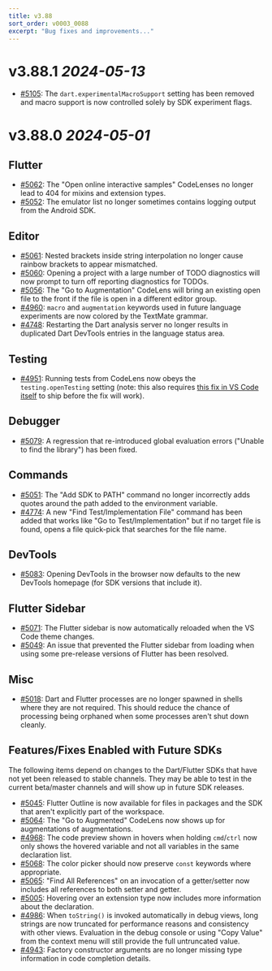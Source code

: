 ```yaml
---
title: v3.88
sort_order: v0003_0088
excerpt: "Bug fixes and improvements..."
---
```


# v3.88.1 _2024-05-13_

- [#5105](https://github.com/Dart-Code/Dart-Code/issues/5105): The `dart.experimentalMacroSupport` setting has been removed and macro support is now controlled solely by SDK experiment flags.

# v3.88.0 _2024-05-01_

## Flutter

- [#5062](https://github.com/Dart-Code/Dart-Code/issues/5062): The "Open online interactive samples" CodeLenses no longer lead to 404 for mixins and extension types.
- [#5052](https://github.com/Dart-Code/Dart-Code/issues/5052): The emulator list no longer sometimes contains logging output from the Android SDK.

## Editor

- [#5061](https://github.com/Dart-Code/Dart-Code/issues/5061): Nested brackets inside string interpolation no longer cause rainbow brackets to appear mismatched.
- [#5060](https://github.com/Dart-Code/Dart-Code/issues/5060): Opening a project with a large number of TODO diagnostics will now prompt to turn off reporting diagnostics for TODOs.
- [#5056](https://github.com/Dart-Code/Dart-Code/issues/5056): The "Go to Augmentation" CodeLens will bring an existing open file to the front if the file is open in a different editor group.
- [#4960](https://github.com/Dart-Code/Dart-Code/issues/4960): `macro` and `augmentation` keywords used in future language experiments are now colored by the TextMate grammar.
- [#4748](https://github.com/Dart-Code/Dart-Code/issues/4748): Restarting the Dart analysis server no longer results in duplicated Dart DevTools entries in the language status area.

## Testing

- [#4951](https://github.com/Dart-Code/Dart-Code/issues/4951): Running tests from CodeLens now obeys the `testing.openTesting` setting (note: this also requires [this fix in VS Code itself](https://github.com/microsoft/vscode/issues/209491) to ship before the fix will work).

## Debugger

- [#5079](https://github.com/Dart-Code/Dart-Code/issues/5079): A regression that re-introduced global evaluation errors ("Unable to find the library") has been fixed.

## Commands

- [#5051](https://github.com/Dart-Code/Dart-Code/issues/5051): The "Add SDK to PATH" command no longer incorrectly adds quotes around the path added to the environment variable.
- [#4774](https://github.com/Dart-Code/Dart-Code/issues/4774): A new "Find Test/Implementation File" command has been added that works like "Go to Test/Implementation" but if no target file is found, opens a file quick-pick that searches for the file name.

## DevTools

- [#5083](https://github.com/Dart-Code/Dart-Code/issues/5083): Opening DevTools in the browser now defaults to the new DevTools homepage (for SDK versions that include it).

## Flutter Sidebar

- [#5071](https://github.com/Dart-Code/Dart-Code/issues/5071): The Flutter sidebar is now automatically reloaded when the VS Code theme changes.
- [#5049](https://github.com/Dart-Code/Dart-Code/issues/5049): An issue that prevented the Flutter sidebar from loading when using some pre-release versions of Flutter has been resolved.

## Misc

- [#5018](https://github.com/Dart-Code/Dart-Code/issues/5018): Dart and Flutter processes are no longer spawned in shells where they are not required. This should reduce the chance of processing being orphaned when some processes aren't shut down cleanly.

## Features/Fixes Enabled with Future SDKs

The following items depend on changes to the Dart/Flutter SDKs that have not yet been released to stable channels. They may be able to test in the current beta/master channels and will show up in future SDK releases.

- [#5045](https://github.com/Dart-Code/Dart-Code/issues/5045): Flutter Outline is now available for files in packages and the SDK that aren't explicitly part of the workspace.
- [#5064](https://github.com/Dart-Code/Dart-Code/issues/5064): The "Go to Augmented" CodeLens now shows up for augmentations of augmentations.
- [#4968](https://github.com/Dart-Code/Dart-Code/issues/4968): The code preview shown in hovers when holding `cmd`/`ctrl` now only shows the hovered variable and not all variables in the same declaration list.
- [#5068](https://github.com/Dart-Code/Dart-Code/issues/5068): The color picker should now preserve `const` keywords where appropriate.
- [#5065](https://github.com/Dart-Code/Dart-Code/issues/5065): "Find All References" on an invocation of a getter/setter now includes all references to both setter and getter.
- [#5005](https://github.com/Dart-Code/Dart-Code/issues/5005): Hovering over an extension type now includes more information about the declaration.
- [#4986](https://github.com/Dart-Code/Dart-Code/issues/4986): When `toString()` is invoked automatically in debug views, long strings are now truncated for performance reasons and consistency with other views. Evaluation in the debug console or using "Copy Value" from the context menu will still provide the full untruncated value.
- [#4943](https://github.com/Dart-Code/Dart-Code/issues/4943): Factory constructor arguments are no longer missing type information in code completion details.
